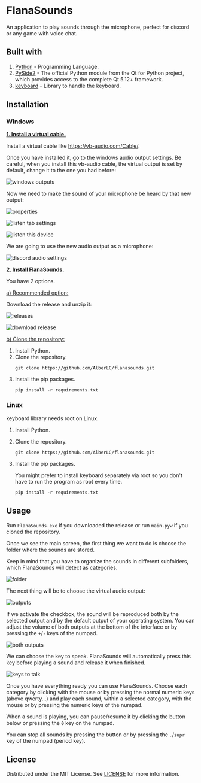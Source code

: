 # FlanaSounds
An application to play sounds through the microphone, perfect for discord or any game with voice chat.

## Built with
1. [Python](https://www.python.org/) - Programming Language.
2. [PySide2](https://pypi.org/project/PySide2/) - The official Python module from the Qt for Python project, which provides access to the complete Qt 5.12+ framework.
3. [keyboard](https://github.com/boppreh/keyboard) - Library to handle the keyboard.

## Installation
### Windows
<ins>**1. Install a virtual cable.**</ins>

Install a virtual cable like https://vb-audio.com/Cable/.

Once you have installed it, go to the windows audio output settings. Be careful, when you install this vb-audio cable, the virtual output is set by default, change it to the one you had before:

![windows outputs](https://user-images.githubusercontent.com/37489786/113772424-f92c9f00-9724-11eb-86af-80f4f42af3c2.png)


Now we need to make the sound of your microphone be heard by that new output:

![properties](https://user-images.githubusercontent.com/37489786/113772472-077abb00-9725-11eb-8a2b-a744448c21a6.png)

![listen tab settings](https://user-images.githubusercontent.com/37489786/113772535-1bbeb800-9725-11eb-868a-79daf67b9c4a.png)

![listen this device](https://user-images.githubusercontent.com/37489786/113772693-51fc3780-9725-11eb-90f1-bc5e67fea6bd.png)


We are going to use the new audio output as a microphone:

![discord audio settings](https://user-images.githubusercontent.com/37489786/113772712-5aed0900-9725-11eb-9a98-fd8ebb4ed8e9.png)


<ins>**2. Install FlanaSounds.**  </ins>

You have 2 options.

<ins>a) Recommended option:</ins>

Download the release and unzip it:

![releases](https://user-images.githubusercontent.com/37489786/113772761-6a6c5200-9725-11eb-89da-e61b649e137a.png)

![download release](https://user-images.githubusercontent.com/37489786/113772784-735d2380-9725-11eb-8809-a65aee792c35.png)


<ins>b) Clone the repository:</ins>
1. Install Python.
2. Clone the repository.
    ```
    git clone https://github.com/AlberLC/flanasounds.git
    ```
3. Install the pip packages.
    ```
    pip install -r requirements.txt
    ```


### Linux
keyboard library needs root on Linux.

1. Install Python.
2. Clone the repository.
    ```
    git clone https://github.com/AlberLC/flanasounds.git
    ```
3. Install the pip packages.
   
    You might prefer to install keyboard separately via root so you don't have to run the program as root every time.    
    ```
    pip install -r requirements.txt
    ```

## Usage
Run `FlanaSounds.exe` if you downloaded the release or run `main.pyw` if you cloned the repository.

Once we see the main screen, the first thing we want to do is choose the folder where the sounds are stored.

Keep in mind that you have to organize the sounds in different subfolders, which FlanaSounds will detect as categories.

![folder](https://user-images.githubusercontent.com/37489786/113772868-8e2f9800-9725-11eb-8b05-98b700a74f07.gif)


The next thing will be to choose the virtual audio output:

![outputs](https://user-images.githubusercontent.com/37489786/113772911-9a1b5a00-9725-11eb-8bb3-e9364e4ad520.gif)


If we activate the checkbox, the sound will be reproduced both by the selected output and by the default output of your operating system. You can adjust the volume of both outputs at the bottom of the interface or by pressing the `+`/`-` keys of the numpad.

![both outputs](https://user-images.githubusercontent.com/37489786/113772968-adc6c080-9725-11eb-9dbe-a3f1cc68083d.png)


We can choose the key to speak. FlanaSounds will automatically press this key before playing a sound and release it when finished.

![keys to talk](https://user-images.githubusercontent.com/37489786/113772994-b4553800-9725-11eb-90ec-dc7a249c7fdb.gif)


Once you have everything ready you can use FlanaSounds. Choose each category by clicking with the mouse or by pressing the normal numeric keys (above qwerty...) and play each sound, within a selected category, with the mouse or by pressing the numeric keys of the numpad.

When a sound is playing, you can pause/resume it by clicking the button below or pressing the `0` key on the numpad.

You can stop all sounds by pressing the button or by pressing the `.`/`supr` key of the numpad (period key).


## License
Distributed under the MIT License. See [LICENSE](https://github.com/AlberLC/flananini/blob/main/LICENSE) for more information.

